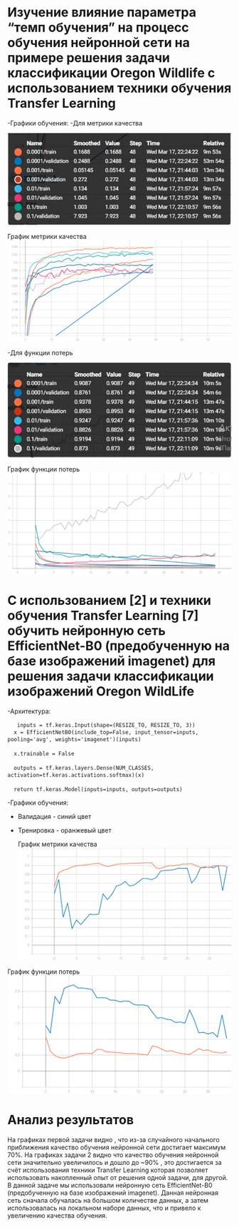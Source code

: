 # Изучение влияние параметра “темп обучения” на процесс обучения нейронной сети на примере решения задачи классификации Oregon Wildlife с использованием техники обучения Transfer Learning

-Графики обучения:
-Для метрики качества

 ![alt text](loss1.jpg)
   
   График метрики качества
  ![SVG example](./metriks1.svg)
  
  -Для функции потерь
  
  ![alt text](metrika1.jpg)
  
  График функции потерь
  ![SVG example](./loss1.svg)


# С использованием [2] и техники обучения Transfer Learning [7] обучить нейронную сеть EfficientNet-B0 (предобученную на базе изображений imagenet) для решения задачи классификации изображений Oregon WildLife
-Архитектура:

```
   inputs = tf.keras.Input(shape=(RESIZE_TO, RESIZE_TO, 3))
  x = EfficientNetB0(include_top=False, input_tensor=inputs, pooling='avg', weights='imagenet')(inputs)
  
  x.trainable = False
  
  outputs = tf.keras.layers.Dense(NUM_CLASSES, activation=tf.keras.activations.softmax)(x)

  return tf.keras.Model(inputs=inputs, outputs=outputs)
```

-Графики обучения:
 - Валидация - синий цвет
 - Тренировка - оранжевый цвет
   
   График метрики качества
  ![SVG example](./epoch_categorical_accuracy_2.svg)
  
  График функции потерь
  ![SVG example](./epoch_loss_2.svg)

 # Анализ результатов
 На графиках первой задачи видно , что из-за случайного начального приближения качество обучения нейронной сети достигает максимум 70%. На графиках задачи 2 видно что качество обучения нейронной сети значительно увеличилось и дошло до ~90% , это достигается за счёт использования техники Transfer Learning которая позволяет использовать накопленный опыт от решения одной задачи, для другой. В данной задаче мы использовали нейронную сеть EfficientNet-B0 (предобученную на базе изображений imagenet). Данная нейронная сеть сначала обучалась на большом количестве данных, а затем использовалась на локальном наборе данных, что и привело к увеличению качества обучения.
